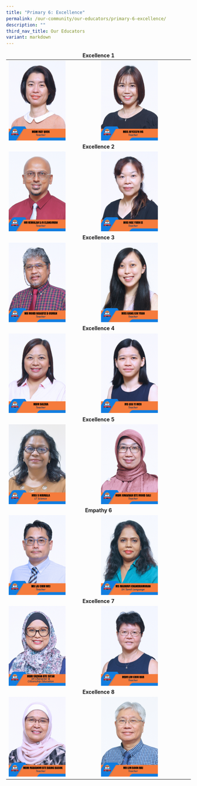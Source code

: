 ```yaml
---
title: "Primary 6: Excellence"
permalink: /our-community/our-educators/primary-6-excellence/
description: ""
third_nav_title: Our Educators
variant: markdown
---
```

<table>
<thead>
	<tr>
		<td colspan="2"><center><b>Excellence 1</b></center></td>
	</tr>
</thead>
<tbody>
  <tr>
    <td><img src="/images/Teaching%20Staff/2023_mdm%20may%20quek.jpg" style="width:65%"></td>
    <td><img src="/images/Teaching%20Staff/2023_mrs%20joycelyn%20ng.jpg" style="width:65%"> </td>
  </tr>
  <tr>
    <td colspan="2"><center><b>Excellence 2</b></center></td>
  </tr>
  <tr>
    <td><img src="/images/Teaching%20Staff/2023_mr%20vemalan%20s_o%20elangovan.jpg" style="width:65%"> </td>
    <td><img src="/images/Teaching%20Staff/2023_mrs%20nge%20yuen%20ee.jpg" style="width:65%"> </td>
  </tr>
  <tr>
    <td colspan="2"><center><b>Excellence 3</b></center></td>
  </tr>
  <tr>
    <td><img src="/images/Teaching%20Staff/2023_mr%20mohd%20hanafee%20b%20osman.jpg" style="width:65%"> </td>
    <td><img src="/images/Teaching%20Staff/2023_mrs%20kang%20xin%20yuan.jpg" style="width:65%"> </td>
  </tr>
  <tr>
    <td colspan="2"><center><b>Excellence 4</b></center></td>
  </tr>
  <tr>
    <td> <img src="/images/Teaching%20Staff/2023_mdm%20saleha.jpg" style="width:65%"></td>
    <td><img src="/images/Teaching%20Staff/2023_ms%20lua%20yi%20wen.jpg" style="width:65%"> </td>
  </tr>
  <tr>
    <td colspan="2"><center><b>Excellence 5</b></center></td>
  </tr>
  <tr>
    <td><img src="/images/Teaching%20Staff/2023_mrs%20s%20nirmala-final.jpg" style="width:65%"> </td>
    <td><img src="/images/Teaching%20Staff/2023_mdm%20junaidah%20bte%20mohd%20sali.jpg" style="width:65%"> </td>
  </tr>
  <tr>
    <td colspan="2"><center><b>Empathy 6</b></center></td>
  </tr>
  <tr>
    <td><img src="/images/Teaching%20Staff/2023_mr%20lai%20chih%20wei.jpg" style="width:65%"> </td>
    <td><img src="/images/Teaching%20Staff/2023_ms%20madhavi%20chandramohan.jpg" style="width:65%"> </td>
  </tr>
	<tr>
	<td colspan="4"><center><b>Excellence 7</b></center></td>
  </tr>
  <tr>
    <td><img src="/images/Teaching%20Staff/2023_mdm%20suzana%20bte%20suah.jpg" style="width:65%"> </td>
    <td><img src="/images/Teaching%20Staff/2023_mdm%20lim%20chiu%20har.jpg" style="width:65%"> </td>
  </tr>
	<tr>
	<td colspan="2"><center><b>Excellence 8</b></center></td>
  </tr>
  <tr>
    <td><img src="/images/Teaching%20Staff/2023_mdm%20mahanom%20bte%20daing%20basok.jpg" style="width:65%"> </td>
    <td><img src="/images/Teaching%20Staff/2023_mr%20lim%20boon%20hai.jpg" style="width:65%"> </td>
  </tr>
</tbody>
</table>
